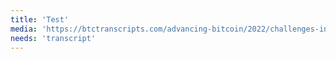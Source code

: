 ```yaml
---
title: 'Test'
media: 'https://btctranscripts.com/advancing-bitcoin/2022/challenges-in-implementing-coinjoin-in-hardware-wallets/'
needs: 'transcript'
---
```



